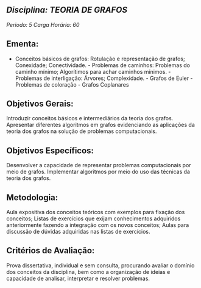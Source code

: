 ## *Disciplina: _TEORIA DE GRAFOS_*
*Periodo: _5_*
*Carga Horária: _60_*
 
## Ementa:
- Conceitos básicos de grafos: Rotulação e representação de grafos; Conexidade; Conectividade. - Problemas de caminhos: Problemas do caminho mínimo; Algorítimos para achar caminhos mínimos. - Problemas de interligação: Árvores; Complexidade. - Grafos de Euler - Problemas de coloração - Grafos Coplanares
 
## Objetivos Gerais:
Introduzir conceitos básicos e intermediários da teoria dos grafos. Apresentar diferentes algoritmos em grafos evidenciando as aplicações da teoria dos grafos na solução de problemas computacionais.
 
## Objetivos Específicos:
Desenvolver a capacidade de representar problemas computacionais por meio de grafos. Implementar algoritmos por meio do uso das técnicas da teoria dos grafos.
 
## Metodologia:
Aula expositiva dos conceitos teóricos com exemplos para fixação dos conceitos; Listas de exercícios que exijam conhecimentos adquiridos anteriormente fazendo a integração com os novos conceitos; Aulas para discussão de dúvidas adquiridas nas listas de exercícios.
 
## Critérios de Avaliação:
Prova dissertativa, individual e sem consulta, procurando avaliar o domínio dos conceitos da disciplina, bem como a organização de ideias e capacidade de analisar, interpretar e resolver problemas.